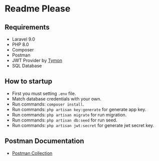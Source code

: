 # Readme Please

## Requirements

-   Laravel 9.0
-   PHP 8.0
-   Composer
-   Postman
-   JWT Provider by [Tymon](https://jwt-auth.readthedocs.io/)
-   SQL Database

## How to startup

-   First you must setting `.env` file.
-   Match database credentials with your own.
-   Run commands: `composer install`.
-   Run commands: `php artisan key:generate` for generate app key.
-   Run commands: `php artisan migrate` for run migration.
-   Run commands: `php artisan db:seed` for run seed.
-   Run commands: `php artisan jwt:secret` for generate jwt secret key.

## Postman Documentation

-   [Postman Collection](https://documenter.getpostman.com/view/33287012/2sA3s3GWQs)
